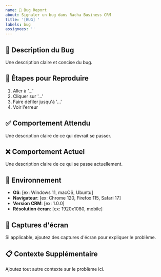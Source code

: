 ```yaml
---
name: 🐛 Bug Report
about: Signaler un bug dans Racha Business CRM
title: '[BUG] '
labels: bug
assignees: ''
---
```


## 🐛 Description du Bug

Une description claire et concise du bug.

## 🔄 Étapes pour Reproduire

1. Aller à '...'
2. Cliquer sur '...'
3. Faire défiler jusqu'à '...'
4. Voir l'erreur

## ✅ Comportement Attendu

Une description claire de ce qui devrait se passer.

## ❌ Comportement Actuel

Une description claire de ce qui se passe actuellement.

## 📱 Environnement

- **OS**: [ex: Windows 11, macOS, Ubuntu]
- **Navigateur**: [ex: Chrome 120, Firefox 115, Safari 17]
- **Version CRM**: [ex: 1.0.0]
- **Résolution écran**: [ex: 1920x1080, mobile]

## 📸 Captures d'écran

Si applicable, ajoutez des captures d'écran pour expliquer le problème.

## 📋 Contexte Supplémentaire

Ajoutez tout autre contexte sur le problème ici.
